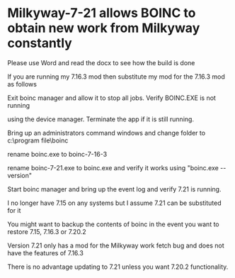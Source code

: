 # Milkyway-7-21 allows BOINC to obtain new work from Milkyway constantly

Please use Word and read the docx to see how the build is done

If you are running my 7.16.3 mod then substitute my mod for the 7.16.3 mod as follows

Exit boinc manager and allow it to stop all jobs.  Verify BOINC.EXE is not running

using the device manager.  Terminate the app if it is still running.

Bring up an administrators command windows and change folder to c:\program file\boinc

rename boinc.exe to boinc-7-16-3

rename boinc-7-21.exe to boinc.exe and verify it works using "boinc.exe --version"

Start boinc manager and bring up the event log and verify 7.21 is running.

I no longer have 7.15 on any systems but I assume 7.21 can be substituted for it

You might want to backup the contents of boinc in the event you want to restore 7.15, 7.16.3 or 7.20.2

Version 7.21 only has a mod for the Milkyway work fetch bug and does not have the features of 7.16.3

There is no advantage updating to 7.21 unless you want 7.20.2 functionality.
